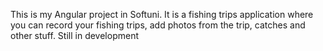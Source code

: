 This is my Angular project in Softuni. It is a fishing trips application where you can record your fishing trips, add photos from the trip, catches and other stuff. Still in development
